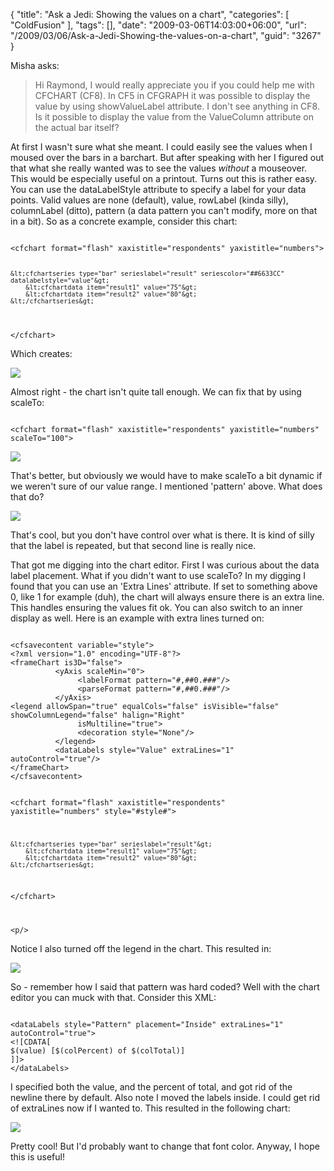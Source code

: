 {
	"title": "Ask a Jedi: Showing the values on a chart",
	"categories": [
		"ColdFusion"
	],
	"tags": [],
	"date": "2009-03-06T14:03:00+06:00",
	"url": "/2009/03/06/Ask-a-Jedi-Showing-the-values-on-a-chart",
	"guid": "3267"
}

Misha asks:
<p/>
<blockquote>
<p>
Hi Raymond, I would really appreciate you if you could help me with CFCHART (CF8). In CF5 in CFGRAPH it was possible to display the value by using showValueLabel attribute. I don't see anything in CF8. Is it possible to display the value from the ValueColumn attribute on the actual bar itself?
</p>
</blockquote>
<p/>
At first I wasn't sure what she meant. I could easily see the values when I moused over the bars in a barchart. But after speaking with her I figured out that what she really wanted was to see the values <i>without</i> a mouseover. This would be especially useful on a printout.
<!--more-->
Turns out this is rather easy. You can use the dataLabelStyle attribute to specify a label for your data points. Valid values are none (default), value, rowLabel (kinda silly), columnLabel (ditto), pattern (a data pattern you can't modify, more on that in a bit). So as a concrete example, consider this chart:
<p/>
<code>
&lt;cfchart format="flash" xaxistitle="respondents" yaxistitle="numbers"&gt;

	&lt;cfchartseries type="bar" serieslabel="result" seriescolor="##6633CC" datalabelstyle="value"&gt;
		&lt;cfchartdata item="result1" value="75"&gt;
		&lt;cfchartdata item="result2" value="80"&gt;
	&lt;/cfchartseries&gt;

&lt;/cfchart&gt;
</code>
<p/>

Which creates:
<p/>

<img src="http://www.raymondcamden.com/images//Picture 319.png">
<p/>

Almost right - the chart isn't quite tall enough. We can fix that by using scaleTo:
<p/>

<code>
&lt;cfchart format="flash" xaxistitle="respondents" yaxistitle="numbers" scaleTo="100"&gt;
</code>
<p/>

<img src="http://www.coldfusionjedi.com/images//Picture 47.png">
<p/>

That's better, but obviously we would have to make scaleTo a bit dynamic if we weren't sure of our value range. I mentioned 'pattern' above. What does that do? 
<p/>

<img src="http://www.coldfusionjedi.com/images//Picture 52.png">
<p/>

That's cool, but you don't have control over what is there. It is kind of silly that the label is repeated, but that second line is really nice. 
<p/>

That got me digging into the chart editor. First I was curious about the data label placement. What if you didn't want to use scaleTo? In my digging I found that you can use an 'Extra Lines' attribute. If set to something above 0, like 1 for example (duh), the chart will always ensure there is an extra line. This handles ensuring the values fit ok. You can also switch to an inner display as well. Here is an example with extra lines turned on:
<p/>

<code>
&lt;cfsavecontent variable="style"&gt;
&lt;?xml version="1.0" encoding="UTF-8"?&gt;
&lt;frameChart is3D="false"&gt;
          &lt;yAxis scaleMin="0"&gt;
               &lt;labelFormat pattern="#,##0.###"/&gt;
               &lt;parseFormat pattern="#,##0.###"/&gt;
          &lt;/yAxis&gt;
&lt;legend allowSpan="true" equalCols="false" isVisible="false" showColumnLegend="false" halign="Right"
               isMultiline="true"&gt;
               &lt;decoration style="None"/&gt;
          &lt;/legend&gt;
          &lt;dataLabels style="Value" extraLines="1" autoControl="true"/&gt;
&lt;/frameChart&gt;
&lt;/cfsavecontent&gt;

&lt;cfchart format="flash" xaxistitle="respondents" yaxistitle="numbers" style="#style#"&gt;

	&lt;cfchartseries type="bar" serieslabel="result"&gt;
		&lt;cfchartdata item="result1" value="75"&gt;
		&lt;cfchartdata item="result2" value="80"&gt;
	&lt;/cfchartseries&gt;

&lt;/cfchart&gt;

&lt;p/&gt;
</code>
<p/>

Notice I also turned off the legend in the chart. This resulted in:
<p/>

<img src="http://www.coldfusionjedi.com/images//Picture 6.png">
<p/>

So - remember how I said that pattern was hard coded? Well with the chart editor you can muck with that. Consider this XML:
<p/>

<code>
&lt;dataLabels style="Pattern" placement="Inside" extraLines="1" autoControl="true"&gt;
&lt;![CDATA[
$(value) [$(colPercent) of $(colTotal)]
]]&gt;
&lt;/dataLabels&gt;
</code>
<p/>

I specified both the value, and the percent of total, and got rid of the newline there by default. Also note I moved the labels inside. I could get rid of extraLines now if I wanted to. This resulted in the following chart:
<p/>

<img src="http://www.coldfusionjedi.com/images//Picture 71.png">
<p/>

Pretty cool! But I'd probably want to change that font color. Anyway, I hope this is useful!